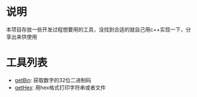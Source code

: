# 说明

本项目存放一些开发过程想要用的工具，没找到合适的就自己用c++实现一下，分享出来供使用

# 工具列表

- [getBin](/getBin): 获取数字的32位二进制码
- [getHex](/getHex): 用hex格式打印字符串或者文件
